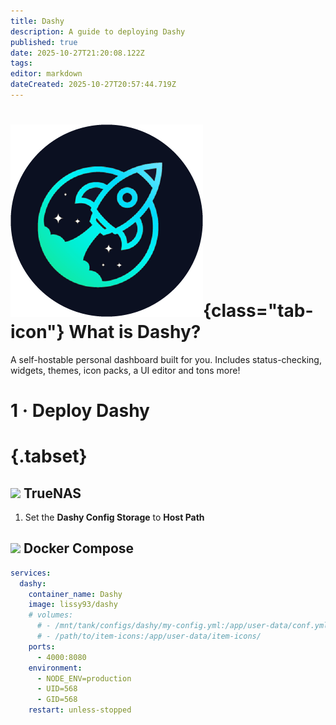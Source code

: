 ```yaml
---
title: Dashy
description: A guide to deploying Dashy
published: true
date: 2025-10-27T21:20:08.122Z
tags: 
editor: markdown
dateCreated: 2025-10-27T20:57:44.719Z
---
```


# ![](/dashy.png){class="tab-icon"} What is Dashy?
A self-hostable personal dashboard built for you. Includes status-checking, widgets, themes, icon packs, a UI editor and tons more! 

# 1 · Deploy Dashy
# {.tabset}
## <img src="/truenas.png" class="tab-icon"> TrueNAS

1. Set the **Dashy Config Storage** to **Host Path**

## <img src="/docker.png" class="tab-icon"> Docker Compose

```yaml
services:
  dashy:
    container_name: Dashy
    image: lissy93/dashy
    # volumes:
      # - /mnt/tank/configs/dashy/my-config.yml:/app/user-data/conf.yml
      # - /path/to/item-icons:/app/user-data/item-icons/
    ports:
      - 4000:8080
    environment:
      - NODE_ENV=production
      - UID=568
      - GID=568
    restart: unless-stopped
```